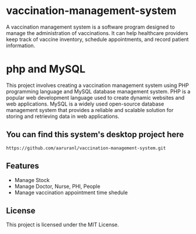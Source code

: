 # vaccination-management-system
A vaccination management system is a software program designed to manage the administration of vaccinations. It can help healthcare providers keep track of vaccine inventory, schedule appointments, and record patient information.

# php and MySQL
This project involves creating a vaccination management system using PHP programming language and MySQL database management system. PHP is a popular web development language used to create dynamic websites and web applications. MySQL is a widely used open-source database management system that provides a reliable and scalable solution for storing and retrieving data in web applications.


## You can find this system's desktop project here
`https://github.com/aaruranl/vaccination-management-system.git`

## Features

- Manage Stock 
- Manage Doctor, Nurse, PHI, People
- Manage vaccination appointment time shedule

## License

This project is licensed under the MIT License.


